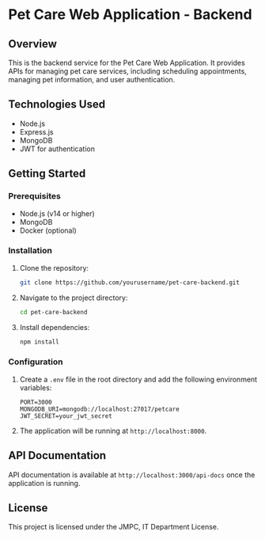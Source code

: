 # Pet Care Web Application - Backend

## Overview
This is the backend service for the Pet Care Web Application. It provides APIs for managing pet care services, including scheduling appointments, managing pet information, and user authentication.



## Technologies Used
- Node.js
- Express.js
- MongoDB
- JWT for authentication


## Getting Started

### Prerequisites
- Node.js (v14 or higher)
- MongoDB
- Docker (optional)

### Installation
1. Clone the repository:
    ```bash
    git clone https://github.com/yourusername/pet-care-backend.git
    ```
2. Navigate to the project directory:
    ```bash
    cd pet-care-backend
    ```
3. Install dependencies:
    ```bash
    npm install
    ```

### Configuration
1. Create a `.env` file in the root directory and add the following environment variables:
    ```env
    PORT=3000
    MONGODB_URI=mongodb://localhost:27017/petcare
    JWT_SECRET=your_jwt_secret
    ```


3. The application will be running at `http://localhost:8000`.



## API Documentation
API documentation is available at `http://localhost:3000/api-docs` once the application is running.



## License
This project is licensed under the JMPC, IT Department License. 
